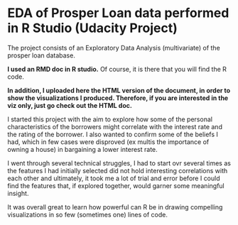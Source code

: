 # EDA of Prosper Loan data performed in R Studio (Udacity Project)

The project consists of an Exploratory Data Analysis (multivariate) of the prosper loan database. 

**I used an RMD doc in R studio.** Of course, it is there that you will find the R code.

**In addition, I uploaded here the HTML version of the document, in order to show the visualizations I produced.
Therefore, if you are interested in the viz only, just go check out the HTML doc.**

I started this project with the aim to explore how some of the personal characteristics of the borrowers might correlate with the interest rate and the rating of the borrower. I also wanted to confirm some of the beliefs I had, which in few cases were disproved (ex multis the importance of owning a house) in bargaining a lower interest rate.

I went through several technical struggles, I had to start ovr several times as the features I had initially selected did not hold interesting correlations with each other and ultimately, it took me a lot of trial and error before I could find the features that, if explored together, would garner some meaningful insight.

It was overall great to learn how powerful can R be in drawing compelling visualizations in so few (sometimes one) lines of code.
